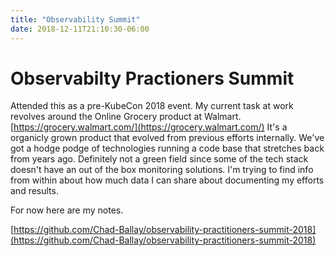 ```yaml
---
title: "Observability Summit"
date: 2018-12-11T21:10:30-06:00
---
```

# Observabilty Practioners Summit
Attended this as a pre-KubeCon 2018 event. My current task at work revolves around the Online Grocery product at Walmart.  [https://grocery.walmart.com/](https://grocery.walmart.com/)  It's a organicly grown product that evolved from previous efforts internally.  We've got a hodge podge of technologies running a code base that stretches back from years ago.  Definitely not a green field since some of the tech stack doesn't have an out of the box monitoring solutions.  I'm trying to find info from within about how much data I can share about documenting my efforts and results.

For now here are my notes.  

[https://github.com/Chad-Ballay/observability-practitioners-summit-2018](https://github.com/Chad-Ballay/observability-practitioners-summit-2018)
